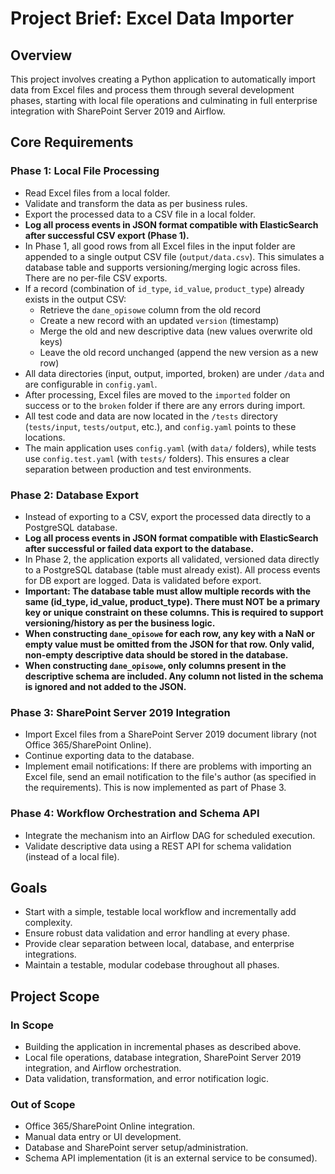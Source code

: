 # Project Brief: Excel Data Importer

## Overview
This project involves creating a Python application to automatically import data from Excel files and process them through several development phases, starting with local file operations and culminating in full enterprise integration with SharePoint Server 2019 and Airflow.

## Core Requirements

### Phase 1: Local File Processing
- Read Excel files from a local folder.
- Validate and transform the data as per business rules.
- Export the processed data to a CSV file in a local folder.
- **Log all process events in JSON format compatible with ElasticSearch after successful CSV export (Phase 1).**
- In Phase 1, all good rows from all Excel files in the input folder are appended to a single output CSV file (`output/data.csv`). This simulates a database table and supports versioning/merging logic across files. There are no per-file CSV exports.
- If a record (combination of `id_type`, `id_value`, `product_type`) already exists in the output CSV:
  - Retrieve the `dane_opisowe` column from the old record
  - Create a new record with an updated `version` (timestamp)
  - Merge the old and new descriptive data (new values overwrite old keys)
  - Leave the old record unchanged (append the new version as a new row)
- All data directories (input, output, imported, broken) are under `/data` and are configurable in `config.yaml`.
- After processing, Excel files are moved to the `imported` folder on success or to the `broken` folder if there are any errors during import.
- All test code and data are now located in the `/tests` directory (`tests/input`, `tests/output`, etc.), and `config.yaml` points to these locations.
- The main application uses `config.yaml` (with `data/` folders), while tests use `config.test.yaml` (with `tests/` folders). This ensures a clear separation between production and test environments.

### Phase 2: Database Export
- Instead of exporting to a CSV, export the processed data directly to a PostgreSQL database.
- **Log all process events in JSON format compatible with ElasticSearch after successful or failed data export to the database.**
- In Phase 2, the application exports all validated, versioned data directly to a PostgreSQL database (table must already exist). All process events for DB export are logged. Data is validated before export.
- **Important: The database table must allow multiple records with the same (id_type, id_value, product_type). There must NOT be a primary key or unique constraint on these columns. This is required to support versioning/history as per the business logic.**
- **When constructing `dane_opisowe` for each row, any key with a NaN or empty value must be omitted from the JSON for that row. Only valid, non-empty descriptive data should be stored in the database.**
- **When constructing `dane_opisowe`, only columns present in the descriptive schema are included. Any column not listed in the schema is ignored and not added to the JSON.**

### Phase 3: SharePoint Server 2019 Integration
- Import Excel files from a SharePoint Server 2019 document library (not Office 365/SharePoint Online).
- Continue exporting data to the database.
- Implement email notifications: If there are problems with importing an Excel file, send an email notification to the file's author (as specified in the requirements). This is now implemented as part of Phase 3.

### Phase 4: Workflow Orchestration and Schema API
- Integrate the mechanism into an Airflow DAG for scheduled execution.
- Validate descriptive data using a REST API for schema validation (instead of a local file).

## Goals
- Start with a simple, testable local workflow and incrementally add complexity.
- Ensure robust data validation and error handling at every phase.
- Provide clear separation between local, database, and enterprise integrations.
- Maintain a testable, modular codebase throughout all phases.

## Project Scope

### In Scope
- Building the application in incremental phases as described above.
- Local file operations, database integration, SharePoint Server 2019 integration, and Airflow orchestration.
- Data validation, transformation, and error notification logic.

### Out of Scope
- Office 365/SharePoint Online integration.
- Manual data entry or UI development.
- Database and SharePoint server setup/administration.
- Schema API implementation (it is an external service to be consumed). 